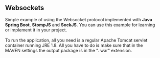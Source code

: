 ## Websockets

Simple example of using the Websocket protocol implemented with **Java Spring Boot**, **StompJS** and **SockJS**.
You can use this example for learning or implement it in your project.
<br><br>
To run the application, all you need is a regular Apache Tomcat servlet container running JRE 1.8. All you have to do is make sure that in the MAVEN settings the output package is in the ". war" extension.
